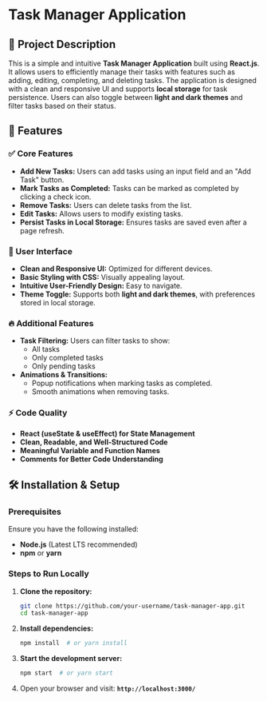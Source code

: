 # Task Manager Application

## 📌 Project Description
This is a simple and intuitive **Task Manager Application** built using **React.js**. It allows users to efficiently manage their tasks with features such as adding, editing, completing, and deleting tasks. The application is designed with a clean and responsive UI and supports **local storage** for task persistence. Users can also toggle between **light and dark themes** and filter tasks based on their status.

## 🚀 Features
### ✅ Core Features
- **Add New Tasks:** Users can add tasks using an input field and an "Add Task" button.
- **Mark Tasks as Completed:** Tasks can be marked as completed by clicking a check icon.
- **Remove Tasks:** Users can delete tasks from the list.
- **Edit Tasks:** Allows users to modify existing tasks.
- **Persist Tasks in Local Storage:** Ensures tasks are saved even after a page refresh.

### 🎨 User Interface
- **Clean and Responsive UI:** Optimized for different devices.
- **Basic Styling with CSS:** Visually appealing layout.
- **Intuitive User-Friendly Design:** Easy to navigate.
- **Theme Toggle:** Supports both **light and dark themes**, with preferences stored in local storage.

### 🔥 Additional Features
- **Task Filtering:** Users can filter tasks to show:
  - All tasks
  - Only completed tasks
  - Only pending tasks
- **Animations & Transitions:**
  - Popup notifications when marking tasks as completed.
  - Smooth animations when removing tasks.

### ⚡ Code Quality
- **React (useState & useEffect) for State Management**
- **Clean, Readable, and Well-Structured Code**
- **Meaningful Variable and Function Names**
- **Comments for Better Code Understanding**

## 🛠️ Installation & Setup
### Prerequisites
Ensure you have the following installed:
- **Node.js** (Latest LTS recommended)
- **npm** or **yarn**

### Steps to Run Locally
1. **Clone the repository:**
   ```sh
   git clone https://github.com/your-username/task-manager-app.git
   cd task-manager-app
   ```
2. **Install dependencies:**
   ```sh
   npm install  # or yarn install
   ```
3. **Start the development server:**
   ```sh
   npm start  # or yarn start
   ```
4. Open your browser and visit: **`http://localhost:3000/`**


